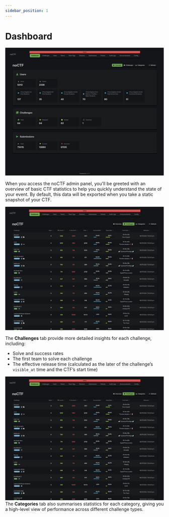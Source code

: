 ```yaml
---
sidebar_position: 1
---
```


# Dashboard
![noCTF Dashboard - Overview](./dashboard.webp)


When you access the noCTF admin panel, you'll be greeted with an overview of basic CTF statistics to
help you quickly understand the state of your event. By default, this data will be exported when you
take a static snapshot of your CTF.

![noCTF Dashboard - Challenges](./dashboard-challenges.webp)

The **Challenges** tab provide more detailed insights for each challenge, including:
* Solve and success rates
* The first team to solve each challenge
* The effective release time (calculated as the later of the challenge’s `visible_at` time and the
CTF’s start time)

![noCTF Dashboard - Categories](./dashboard-challenges.webp)
The **Categories** tab also summarises statistics for each category, giving you a high-level view of
performance across different challenge types.
